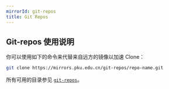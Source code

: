 ```yaml
---
mirrorId: git-repos
title: Git Repos
---
```


## Git-repos 使用说明

你可以使用如下的命令来代替来自远方的镜像以加速 Clone：

```bash
git clone https://mirrors.pku.edu.cn/git-repos/repo-name.git
```

所有可用的目录参见 [`git-repos`](https://mirrors.pku.edu.cn/git-repos/)。
